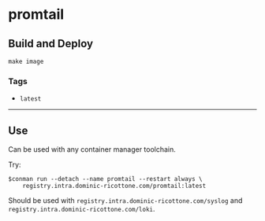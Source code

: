 # promtail


## Build and Deploy

```
make image
```


### Tags

 + `latest`

----

## Use

Can be used with any container manager toolchain.

Try:

```
$conman run --detach --name promtail --restart always \
    registry.intra.dominic-ricottone.com/promtail:latest
```

Should be used with `registry.intra.dominic-ricottone.com/syslog`
and `registry.intra.dominic-ricottone.com/loki`.

